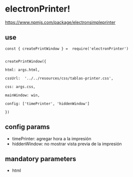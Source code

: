 # electronPrinter!
https://www.npmjs.com/package/electronsimpleprinter
## use

    const { createPrintWindow } =  require('electronPrinter') 


    createPrintWindow({
    
    html: args.html,
    
    cssUrl:  '../../resources/css/tablas-printer.css',
    
    css: args.css,
    
    mainWindow: win,
    
    config: ['timePrinter', 'hiddenWindow']
    
    })
## config params

- timePrinter: agregar hora a la impresión
- hiddenWindow: no mostrar vista previa de la impresión
  
## mandatory parameters

- html
